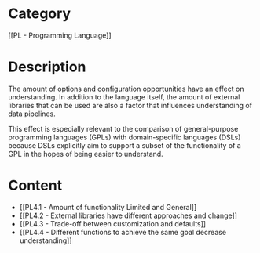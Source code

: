 # Category

[[PL - Programming Language]]
# Description

The amount of options and configuration opportunities have an effect on understanding. In addition to the language itself, the amount of external libraries that can be used are also a factor that influences understanding of data pipelines. 

This effect is especially relevant to the comparison of general-purpose programming languages (GPLs) with domain-specific languages (DSLs) because DSLs explicitly aim to support a subset of the functionality of a GPL in the hopes of being easier to understand.
# Content

- [[PL4.1 - Amount of functionality Limited and General]]
- [[PL4.2 - External libraries have different approaches and change]]
- [[PL4.3 - Trade-off between customization and defaults]]
- [[PL4.4 - Different functions to achieve the same goal decrease understanding]]